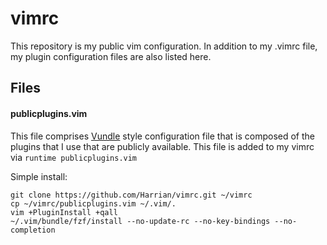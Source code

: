 # vimrc
This repository is my public vim configuration. In addition to my .vimrc file, my plugin configuration files are also listed here.

## Files

#### publicplugins.vim
This file comprises [Vundle](https://github.com/VundleVim/Vundle.vim) style configuration file that is composed of the plugins that I use that are publicly available. This file is added to my vimrc via `runtime publicplugins.vim`

Simple install:

    git clone https://github.com/Harrian/vimrc.git ~/vimrc
    cp ~/vimrc/publicplugins.vim ~/.vim/.
    vim +PluginInstall +qall
    ~/.vim/bundle/fzf/install --no-update-rc --no-key-bindings --no-completion
